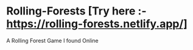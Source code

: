 # Rolling-Forests [Try here :- https://rolling-forests.netlify.app/]
A Rolling Forest Game I found Online 
